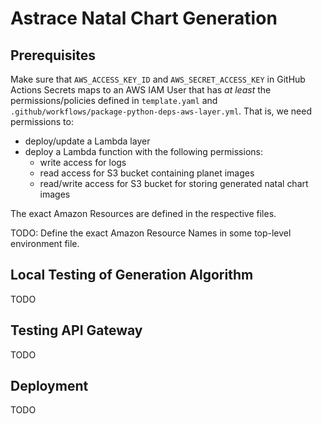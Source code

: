 # Astrace Natal Chart Generation

## Prerequisites

Make sure that `AWS_ACCESS_KEY_ID` and `AWS_SECRET_ACCESS_KEY` in GitHub Actions Secrets maps to an AWS IAM User that has *at least* the permissions/policies defined in `template.yaml` and `.github/workflows/package-python-deps-aws-layer.yml`. That is, we need permissions to:
- deploy/update a Lambda layer
- deploy a Lambda function with the following permissions:
  - write access for logs
  - read access for S3 bucket containing planet images
  - read/write access for S3 bucket for storing generated natal chart images
  
The exact Amazon Resources are defined in the respective files.
  
TODO: Define the exact Amazon Resource Names in some top-level environment file.

## Local Testing of Generation Algorithm

TODO

## Testing API Gateway

TODO

## Deployment

TODO
